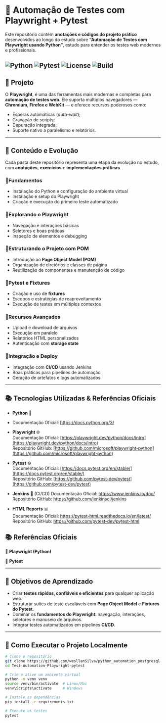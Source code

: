 # 🧠 Automação de Testes com Playwright + Pytest

Este repositório contém **anotações e códigos do projeto prático** desenvolvidos ao longo do estudo sobre **“Automação de Testes com Playwright usando Python”**, estudo para entender os testes web modernos e profissionais.

![Python](https://img.shields.io/badge/Python-3.11%2B-blue?logo=python)
![Pytest](https://img.shields.io/badge/Pytest-Framework-brightgreen?logo=pytest)
![License](https://img.shields.io/badge/License-MIT-yellow.svg)
![Build](https://img.shields.io/badge/Build-Passing-success)
---

## 📘 Projeto

O **Playwright**, é uma das ferramentas mais modernas e completas para **automação de testes web**. Ele suporta múltiplos navegadores — **Chromium, Firefox e WebKit** — e oferece recursos poderosos como:

- Esperas automáticas (_auto-wait_);
- Gravação de scripts;
- Depuração integrada;
- Suporte nativo a paralelismo e relatórios.


---

## 🚀 Conteúdo e Evolução

Cada pasta deste repositório representa uma etapa da evolução no estudo, com **anotações**, **exercícios** e **implementações práticas**.

### 🔹Fundamentos
- Instalação do Python e configuração do ambiente virtual  
- Instalação e setup do Playwright  
- Criação e execução do primeiro teste automatizado  

### 🔹Explorando o Playwright
- Navegação e interações básicas  
- Seletores e boas práticas  
- Inspeção de elementos e debugging  

### 🔹Estruturando o Projeto com POM
- Introdução ao **Page Object Model (POM)**  
- Organização de diretórios e classes de página  
- Reutilização de componentes e manutenção de código  

### 🔹Pytest e Fixtures
- Criação e uso de **fixtures**  
- Escopos e estratégias de reaproveitamento  
- Execução de testes em múltiplos contextos  

### 🔹Recursos Avançados
- Upload e download de arquivos  
- Execução em paralelo  
- Relatórios HTML personalizados  
- Autenticação com **storage state**  

### 🔹Integração e Deploy
- Integração com **CI/CD** usando Jenkins  
- Boas práticas para pipelines de automação  
- Geração de artefatos e logs automatizados  

---

## 📚 Tecnologias Utilizadas &  Referências Oficiais

- **Python** 🐍
- Documentação Oficial: https://docs.python.org/3/


- **Playwright** 🌐  
Documentação Oficial: [https://playwright.dev/python/docs/intro](https://playwright.dev/python/docs/intro)  
Repositório GitHub: [https://github.com/microsoft/playwright-python](https://github.com/microsoft/playwright-python)


- **Pytest** ⚙️  
Documentação Oficial: [https://docs.pytest.org/en/stable/](https://docs.pytest.org/en/stable/)  
Repositório GitHub: [https://github.com/pytest-dev/pytest](https://github.com/pytest-dev/pytest)


- **Jenkins** 🧱 (CI/CD) 
Documentação Oficial: https://www.jenkins.io/doc/
Repositório GitHub: https://github.com/jenkinsci/jenkins


- **HTML Reports** 📊  
Documentação Oficial: https://pytest-html.readthedocs.io/en/latest/
Repositório GitHub: https://github.com/pytest-dev/pytest-html
## 📚 Referências Oficiais

🔗 **Playwright (Python)**  

🔗 **Pytest**  

---

## 🎯 Objetivos de Aprendizado

- Criar **testes rápidos, confiáveis e eficientes** para qualquer aplicação web.  
- Estruturar suítes de teste escaláveis com **Page Object Model** e **Fixtures do Pytest**.  
- Dominar os **fundamentos do Playwright**: navegação, interações, seletores e manuseio de arquivos.  
- Integrar testes automatizados em pipelines **CI/CD**.  

---

## 🧪 Como Executar o Projeto Localmente

```bash
# Clone o repositório
git clone https://github.com/wesllanSilva/python_automation_postgresql.git
cd Test-Automation-Playwright-pytest

# Crie e ative um ambiente virtual
python -m venv venv
source venv/bin/activate  # Linux/Mac
venv\Scripts\activate     # Windows

# Instale as dependências
pip install -r requirements.txt

# Execute os testes
pytest
